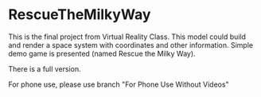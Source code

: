 # RescueTheMilkyWay
This is the final project from Virtual Reality Class. This model could build and render a space system with coordinates and other information. Simple demo game is presented (named Rescue the Milky Way). 

There is a full version.

For phone use, please use branch "For Phone Use Without Videos"
